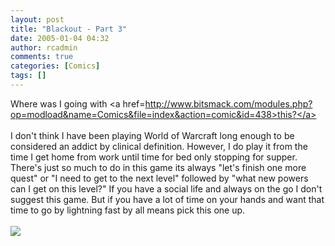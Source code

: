 ```yaml
---
layout: post
title: "Blackout - Part 3"
date: 2005-01-04 04:32
author: rcadmin
comments: true
categories: [Comics]
tags: []
---
```

Where was I going with <a href=http://www.bitsmack.com/modules.php?op=modload&name=Comics&file=index&action=comic&id=438>this?</a><br />
<br />
I don't think I have been playing World of Warcraft long enough to be considered an addict by clinical definition. However, I do play it from the time I get home from work until time for bed only stopping for supper. There's just so much to do in this game its always "let's finish one more quest" or "I need to get to the next level" followed by "what new powers can I get on this level?" If you have a social life and always on the go I don't suggest this game. But if you have a lot of time on your hands and want that time to go by lightning fast by all means pick this one up. <Br><br><!--more--><img src='http://dl.bitsmack.com/comics/20050104.png'   />
